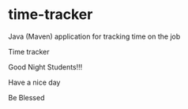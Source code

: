 # time-tracker
Java (Maven) application for tracking time on the job

Time tracker

Good Night Students!!!

Have a nice day

Be Blessed
